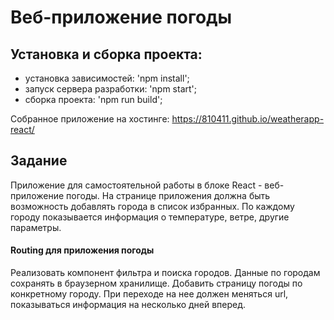 # Веб-приложение погоды

## Установка и сборка проекта:
- установка зависимостей: 'npm install';
- запуск сервера разработки: 'npm start';
- сборка проекта: 'npm run build';

Собранное приложение на хостинге: https://810411.github.io/weatherapp-react/

## Задание
Приложение для самостоятельной работы в блоке React - веб-приложение погоды. 
На странице приложения должна быть возможность добавлять города в список избранных. 
По каждому городу показывается информация о температуре, ветре, другие параметры.

#### Routing для приложения погоды
Реализовать компонент фильтра и поиска городов. 
Данные по городам сохранять в браузерном хранилище. 
Добавить страницу погоды по конкретному городу. 
При переходе на нее должен меняться url, показываться информация на несколько дней вперед.
